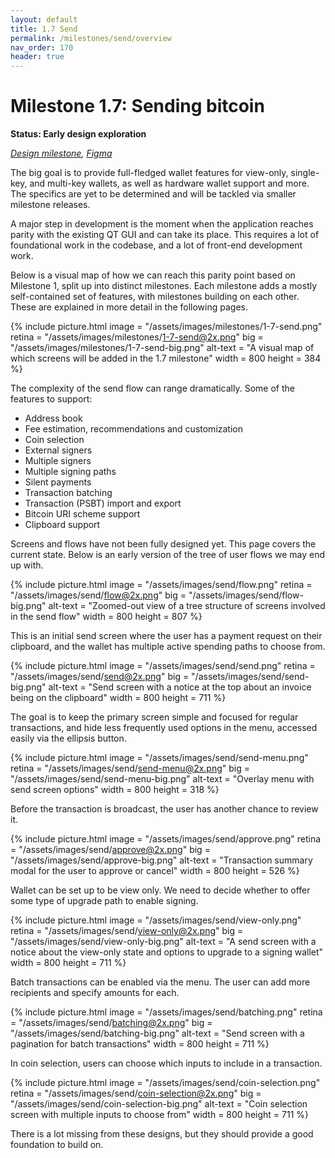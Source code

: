 ```yaml
---
layout: default
title: 1.7 Send
permalink: /milestones/send/overview
nav_order: 170
header: true
---
```


# Milestone 1.7: Sending bitcoin

**Status: Early design exploration**

_[Design milestone](https://github.com/BitcoinDesign/Bitcoin-Core-App/milestone/7), [Figma](https://www.figma.com/file/ek8w3n3upbluw5UL2lGhRx/Bitcoin-Core-App-Design?type=design&node-id=7516%3A13173&mode=design&t=sZSBHpOLLJmoMf57-1)_

The big goal is to provide full-fledged wallet features for view-only, single-key, and multi-key wallets, as well as hardware wallet support and more. The specifics are yet to be determined and will be tackled via smaller milestone releases.

A major step in development is the moment when the application reaches parity with the existing QT GUI and can take its place. This requires a lot of foundational work in the codebase, and a lot of front-end development work.

Below is a visual map of how we can reach this parity point based on Milestone 1, split up into distinct milestones. Each milestone adds a mostly self-contained set of features, with milestones building on each other. These are explained in more detail in the following pages. 

{% include picture.html
	image = "/assets/images/milestones/1-7-send.png"
	retina = "/assets/images/milestones/1-7-send@2x.png"
	big = "/assets/images/milestones/1-7-send-big.png"
	alt-text = "A visual map of which screens will be added in the 1.7 milestone"
	width = 800
	height = 384
%}

The complexity of the send flow can range dramatically. Some of the features to support:

- Address book
- Fee estimation, recommendations and customization
- Coin selection
- External signers
- Multiple signers
- Multiple signing paths
- Silent payments
- Transaction batching
- Transaction (PSBT) import and export
- Bitcoin URI scheme support
- Clipboard support

Screens and flows have not been fully designed yet. This page covers the current state. Below is an early version of the tree of user flows we may end up with.

{% include picture.html
	image = "/assets/images/send/flow.png"
	retina = "/assets/images/send/flow@2x.png"
	big = "/assets/images/send/flow-big.png"
	alt-text = "Zoomed-out view of a tree structure of screens involved in the send flow"
	width = 800
	height = 807
%}

This is an initial send screen where the user has a payment request on their clipboard, and the wallet has multiple active spending paths to choose from.

{% include picture.html
	image = "/assets/images/send/send.png"
	retina = "/assets/images/send/send@2x.png"
	big = "/assets/images/send/send-big.png"
	alt-text = "Send screen with a notice at the top about an invoice being on the clipboard"
	width = 800
	height = 711
%}

The goal is to keep the primary screen simple and focused for regular transactions, and hide less frequently used options in the menu, accessed easily via the ellipsis button.

{% include picture.html
	image = "/assets/images/send/send-menu.png"
	retina = "/assets/images/send/send-menu@2x.png"
	big = "/assets/images/send/send-menu-big.png"
	alt-text = "Overlay menu with send screen options"
	width = 800
	height = 318
%}

Before the transaction is broadcast, the user has another chance to review it.

{% include picture.html
	image = "/assets/images/send/approve.png"
	retina = "/assets/images/send/approve@2x.png"
	big = "/assets/images/send/approve-big.png"
	alt-text = "Transaction summary modal for the user to approve or cancel"
	width = 800
	height = 526
%}

Wallet can be set up to be view only. We need to decide whether to offer some type of upgrade path to enable signing.

{% include picture.html
	image = "/assets/images/send/view-only.png"
	retina = "/assets/images/send/view-only@2x.png"
	big = "/assets/images/send/view-only-big.png"
	alt-text = "A send screen with a notice about the view-only state and options to upgrade to a signing wallet"
	width = 800
	height = 711
%}

Batch transactions can be enabled via the menu. The user can add more recipients and specify amounts for each.

{% include picture.html
	image = "/assets/images/send/batching.png"
	retina = "/assets/images/send/batching@2x.png"
	big = "/assets/images/send/batching-big.png"
	alt-text = "Send screen with a pagination for batch transactions"
	width = 800
	height = 711
%}

In coin selection, users can choose which inputs to include in a transaction.

{% include picture.html
	image = "/assets/images/send/coin-selection.png"
	retina = "/assets/images/send/coin-selection@2x.png"
	big = "/assets/images/send/coin-selection-big.png"
	alt-text = "Coin selection screen with multiple inputs to choose from"
	width = 800
	height = 711
%}

There is a lot missing from these designs, but they should provide a good foundation to build on.